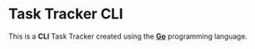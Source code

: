 # Task Tracker CLI

This is a **CLI** Task Tracker created using the **[Go](https://go.dev/#)** programming language.
